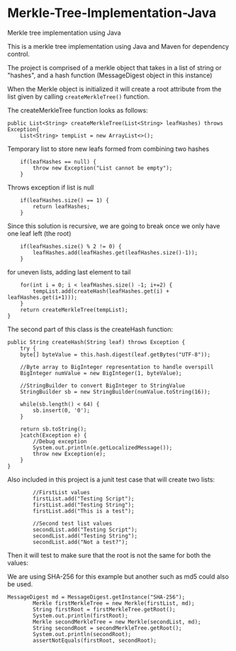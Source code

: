 # Merkle-Tree-Implementation-Java
Merkle tree implementation using Java

This is a merkle tree implementation using Java and Maven for dependency control.

The project is comprised of a merkle object that takes in a list of string or "hashes", and a hash function (MessageDigest object in this instance)

When the Merkle object is initialized it will create a root attribute from the list given by calling ```createMerkleTree()``` function.

The createMerkleTree function looks as follows:

```
public List<String> createMerkleTree(List<String> leafHashes) throws Exception{
	List<String> tempList = new ArrayList<>();
```
Temporary list to store new leafs formed from combining two hashes


```
	if(leafHashes == null) {
		throw new Exception("List cannot be empty");
	}
```
Throws exception if list is null


```
	if(leafHashes.size() == 1) {
		return leafHashes;
	}
```
Since this solution is recursive, we are going to break once we only have one leaf left (the root)


```
	if(leafHashes.size() % 2 != 0) {
		leafHashes.add(leafHashes.get(leafHashes.size()-1));
	}
```
for uneven lists, adding last element to tail 


```
	for(int i = 0; i < leafHashes.size() -1; i+=2) {
		tempList.add(createHash(leafHashes.get(i) + leafHashes.get(i+1)));
	}
	return createMerkleTree(tempList);
}
```

The second part of this class is the createHash function:

``` 
public String createHash(String leaf) throws Exception {
	try {
	byte[] byteValue = this.hash.digest(leaf.getBytes("UTF-8"));

	//Byte array to BigInteger representation to handle overspill
	BigInteger numValue = new BigInteger(1, byteValue);
	
	//StringBuilder to convert BigInteger to StringValue
	StringBuilder sb = new StringBuilder(numValue.toString(16));
	
	while(sb.length() < 64) {
		sb.insert(0, '0');
	}
			
	return sb.toString();
	}catch(Exception e) {
		//Debug exception
		System.out.println(e.getLocalizedMessage());
		throw new Exception(e);
	}
}
```


Also included in this project is a junit test case that will create two lists:

```
		//FirstList values
		firstList.add("Testing Script");
		firstList.add("Testing String");
		firstList.add("This is a test");
		
		//Second test list values
		secondList.add("Testing Script");
		secondList.add("Testing String");
		secondList.add("Not a test?");
```

Then it will test to make sure that the root is not the same for both the values:

We are using SHA-256 for this example but another such as md5 could also be used.

```
MessageDigest md = MessageDigest.getInstance("SHA-256");
		Merkle firstMerkleTree = new Merkle(firstList, md);
		String firstRoot = firstMerkleTree.getRoot();
		System.out.println(firstRoot);
		Merkle secondMerkleTree = new Merkle(secondList, md);
		String secondRoot = secondMerkleTree.getRoot();
		System.out.println(secondRoot);
		assertNotEquals(firstRoot, secondRoot);
```

